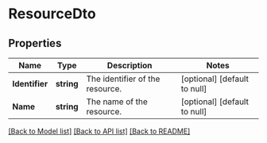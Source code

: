 # ResourceDto

## Properties
Name | Type | Description | Notes
------------ | ------------- | ------------- | -------------
**Identifier** | **string** | The identifier of the resource. | [optional] [default to null]
**Name** | **string** | The name of the resource. | [optional] [default to null]

[[Back to Model list]](../README.md#documentation-for-models) [[Back to API list]](../README.md#documentation-for-api-endpoints) [[Back to README]](../README.md)

